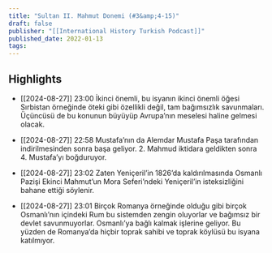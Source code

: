 ```yaml
---
title: "Sultan II. Mahmut Donemi (#3&amp;4-15)"
draft: false
publisher: "[[International History Turkish Podcast]]"
published_date: 2022-01-13
tags:
---
```



## Highlights
* [[2024-08-27]] 23:00  İkinci önemli, bu isyanın ikinci önemli öğesi Sırbistan örneğinde öteki gibi özellikli değil, tam bağımsızlık savunmaları. Üçüncüsü de bu konunun büyüyüp Avrupa’nın meselesi haline gelmesi olacak.

* [[2024-08-27]] 22:58  Mustafa’nın da Alemdar Mustafa Paşa tarafından indirilmesinden sonra başa geliyor. 2. Mahmud iktidara geldikten sonra 4. Mustafa’yı boğduruyor.

* [[2024-08-27]] 23:02  Zaten Yeniçeril’in 1826’da kaldırılmasında Osmanlı Pazişi Ekinci Mahmut’un Mora Seferi’ndeki Yeniçeril’in isteksizliğini bahane ettiği söylenir.

* [[2024-08-27]] 23:01  Birçok Romanya örneğinde olduğu gibi birçok Osmanlı’nın içindeki Rum bu sistemden zengin oluyorlar ve bağımsız bir devlet savunmuyorlar. Osmanlı’ya bağlı kalmak işlerine geliyor. Bu yüzden de Romanya’da hiçbir toprak sahibi ve toprak köylüsü bu isyana katılmıyor.

